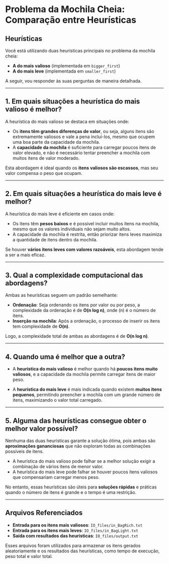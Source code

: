 # Problema da Mochila Cheia: Comparação entre Heurísticas

## Heurísticas

Você está utilizando duas heurísticas principais no problema da mochila cheia:

- **A do mais valioso** (implementada em `bigger_first`)
- **A do mais leve** (implementada em `smaller_first`)

A seguir, vou responder às suas perguntas de maneira detalhada.

---

## 1. Em quais situações a heurística do mais valioso é melhor?

A heurística do mais valioso se destaca em situações onde:

- Os **itens têm grandes diferenças de valor**, ou seja, alguns itens são extremamente valiosos e vale a pena incluí-los, mesmo que ocupem uma boa parte da capacidade da mochila.
- A **capacidade da mochila** é suficiente para carregar poucos itens de valor elevado, e não é necessário tentar preencher a mochila com muitos itens de valor moderado.

Esta abordagem é ideal quando os **itens valiosos são escassos**, mas seu valor compensa o peso que ocupam.

---

## 2. Em quais situações a heurística do mais leve é melhor?

A heurística do mais leve é eficiente em casos onde:

- Os itens têm **pesos baixos** e é possível incluir muitos itens na mochila, mesmo que os valores individuais não sejam muito altos.
- A capacidade da mochila é restrita, então priorizar itens leves maximiza a quantidade de itens dentro da mochila.

Se houver **vários itens leves com valores razoáveis**, esta abordagem tende a ser a mais eficaz.

---

## 3. Qual a complexidade computacional das abordagens?

Ambas as heurísticas seguem um padrão semelhante:

- **Ordenação**: Seja ordenando os itens por valor ou por peso, a complexidade da ordenação é de **O(n log n)**, onde \(n\) é o número de itens.
- **Inserção na mochila**: Após a ordenação, o processo de inserir os itens tem complexidade de **O(n)**.

Logo, a complexidade total de ambas as abordagens é de **O(n log n)**.

---

## 4. Quando uma é melhor que a outra?

- A **heurística do mais valioso** é melhor quando há **poucos itens muito valiosos**, e a capacidade da mochila permite carregar itens de maior peso.
  
- A **heurística do mais leve** é mais indicada quando existem **muitos itens pequenos**, permitindo preencher a mochila com um grande número de itens, maximizando o valor total carregado.

---

## 5. Alguma das heurísticas consegue obter o melhor valor possível?

Nenhuma das duas heurísticas garante a solução ótima, pois ambas são **aproximações gananciosas** que não exploram todas as combinações possíveis de itens.

- A heurística do mais valioso pode falhar se a melhor solução exigir a combinação de vários itens de menor valor.
- A heurística do mais leve pode falhar se houver poucos itens valiosos que compensariam carregar menos peso.

No entanto, essas heurísticas são úteis para **soluções rápidas** e práticas quando o número de itens é grande e o tempo é uma restrição.

---

## Arquivos Referenciados

- **Entrada para os itens mais valiosos**: `IO_files/in_BagRich.txt`
- **Entrada para os itens mais leves**: `IO_files/in_BagLight.txt`
- **Saída com resultados das heurísticas**: `IO_files/output.txt`

Esses arquivos foram utilizados para armazenar os itens gerados aleatoriamente e os resultados das heurísticas, como tempo de execução, peso total e valor total.
